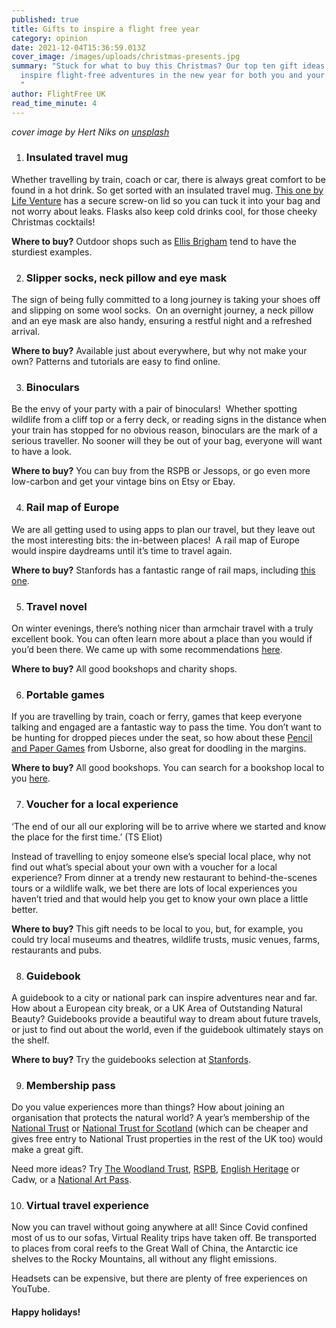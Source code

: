 ```yaml
---
published: true
title: Gifts to inspire a flight free year
category: opinion
date: 2021-12-04T15:36:59.013Z
cover_image: /images/uploads/christmas-presents.jpg
summary: "Stuck for what to buy this Christmas? Our top ten gift ideas will
  inspire flight-free adventures in the new year for both you and your friends.
  "
author: FlightFree UK
read_time_minute: 4
---
```

*cover image by Hert Niks on [unsplash](https://unsplash.com/s/photos/christmas-gifts)*

1. ### Insulated travel mug

Whether travelling by train, coach or car, there is always great comfort to be found in a hot drink. So get sorted with an insulated travel mug. [This one by Life Venture](https://www.lifeventure.com/products/cookware/thermal-mug) has a secure screw-on lid so you can tuck it into your bag and not worry about leaks. Flasks also keep cold drinks cool, for those cheeky Christmas cocktails!

**Where to buy?** Outdoor shops such as [Ellis Brigham](https://www.ellis-brigham.com/shops) tend to have the sturdiest examples. 

2. ### Slipper socks, neck pillow and eye mask

The sign of being fully committed to a long journey is taking your shoes off and slipping on some wool socks.  On an overnight journey, a neck pillow and an eye mask are also handy, ensuring a restful night and a refreshed arrival. 

**Where to buy?** Available just about everywhere, but why not make your own? Patterns and tutorials are easy to find online. 

3. ### Binoculars

Be the envy of your party with a pair of binoculars!  Whether spotting wildlife from a cliff top or a ferry deck, or reading signs in the distance when your train has stopped for no obvious reason, binoculars are the mark of a serious traveller. No sooner will they be out of your bag, everyone will want to have a look.

**Where to buy?** You can buy from the RSPB or Jessops, or go even more low-carbon and get your vintage bins on Etsy or Ebay. 

4. ### Rail map of Europe

We are all getting used to using apps to plan our travel, but they leave out the most interesting bits: the in-between places!  A rail map of Europe would inspire daydreams until it’s time to travel again. 

**Where to buy?** Stanfords has a fantastic range of rail maps, including [this one](https://www.stanfords.co.uk/Europe-Travellers-Railway-Map_9789077899090).

5. ### Travel novel

On winter evenings, there’s nothing nicer than armchair travel with a truly excellent book. You can often learn more about a place than you would if you’d been there. We came up with some recommendations [here](https://flightfree.co.uk/post/travelling-through-literature/). 

**Where to buy?** All good bookshops and charity shops.

6. ### Portable games

If you are travelling by train, coach or ferry, games that keep everyone talking and engaged are a fantastic way to pass the time. You don’t want to be hunting for dropped pieces under the seat, so how about these [Pencil and Paper Games](https://www.waterstones.com/book/pencil-and-paper-games/simon-tudhope/simon-tudhope/9781409581352) from Usborne, also great for doodling in the margins. 

**Where to buy?** All good bookshops. You can search for a bookshop local to you [here](https://www.booksellers.org.uk/bookshopsearch).

7. ### Voucher for a local experience

‘The end of our all our exploring will be to arrive where we started and know the place for the first time.’ (TS Eliot) 

Instead of travelling to enjoy someone else’s special local place, why not find out what’s special about your own with a voucher for a local experience? From dinner at a trendy new restaurant to behind-the-scenes tours or a wildlife walk, we bet there are lots of local experiences you haven’t tried and that would help you get to know your own place a little better.

**Where to buy?** This gift needs to be local to you, but, for example, you could try local museums and theatres, wildlife trusts, music venues, farms, restaurants and pubs.

8. ### Guidebook 

A guidebook to a city or national park can inspire adventures near and far. How about a European city break, or a UK Area of Outstanding Natural Beauty? Guidebooks provide a beautiful way to dream about future travels, or just to find out about the world, even if the guidebook ultimately stays on the shelf.

**Where to buy?** Try the guidebooks selection at [Stanfords](https://www.stanfords.co.uk/AdvancedSearch?q=guidebooks).

9. ### Membership pass

Do you value experiences more than things? How about joining an organisation that protects the natural world? A year’s membership of the [National Trust](https://www.nationaltrust.org.uk/features/gift-membership?intcmp=gift_membership_winter21_homepage_cta) or [National Trust for Scotland](https://www.nts.org.uk/stories/membership-the-perfect-gift-this-christmas) (which can be cheaper and gives free entry to National Trust properties in the rest of the UK too) would make a great gift. 

Need more ideas? Try [The Woodland Trust](https://www.woodlandtrust.org.uk/support-us/join/), [RSPB](https://www.rspb.org.uk/join-and-donate/gift-membership/), [English Heritage](https://www.english-heritage.org.uk/join/) or Cadw, or a [National Art Pass](https://www.artfund.org/national-art-pass). 

10. ### Virtual travel experience

Now you can travel without going anywhere at all! Since Covid confined most of us to our sofas, Virtual Reality trips have taken off. Be transported to places from coral reefs to the Great Wall of China, the Antarctic ice shelves to the Rocky Mountains, all without any flight emissions. 

Headsets can be expensive, but there are plenty of free experiences on YouTube.

#### Happy holidays!